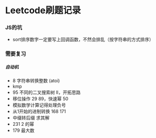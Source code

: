 # Leetcode刷题记录

### JS的坑
- sort排序数字一定要写上回调函数，不然会排乱（按字符串的方式排序）

### 需要复习
##### 自动机
- 8 字符串转换整数 (atoi)
- kmp
- 95 不同的二叉搜索树 II，开拓思路
- 移位操作 29 89，快速幂 50
- 模拟数学计算记得处理负号
- 从1开始的进制转换 168 171
- 中缀转后缀 求其解
- 231 2 的幂
- 179 最大数
